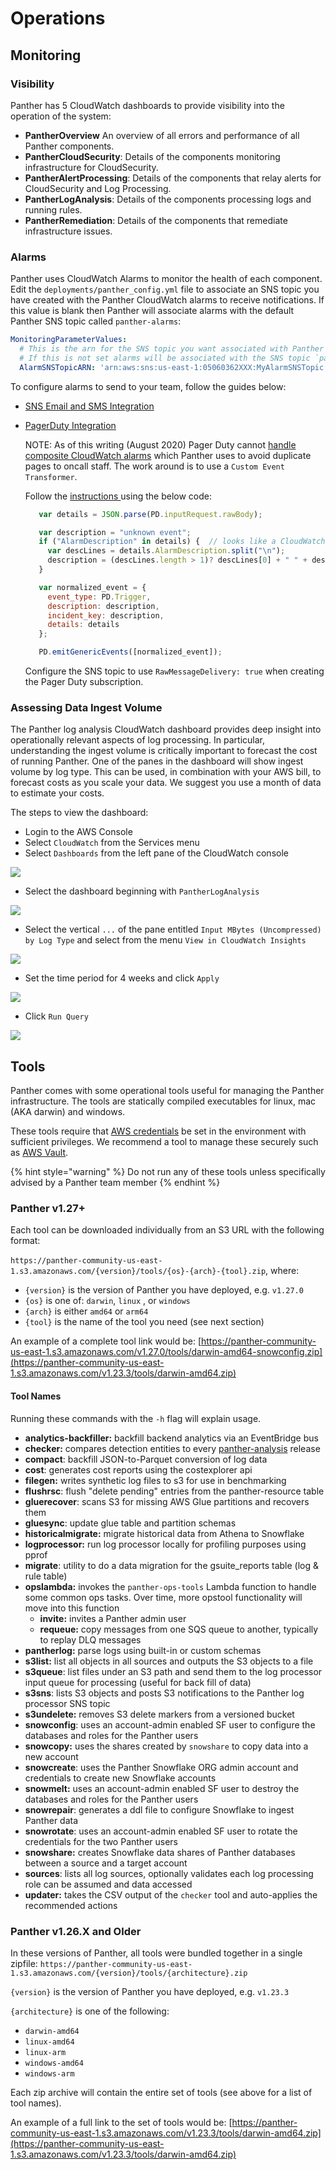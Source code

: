 # Operations

## Monitoring

### Visibility

Panther has 5 CloudWatch dashboards to provide visibility into the operation of the system:

* **PantherOverview** An overview of all errors and performance of all Panther components.
* **PantherCloudSecurity**: Details of the components monitoring infrastructure for CloudSecurity.
* **PantherAlertProcessing**: Details of the components that relay alerts for CloudSecurity and Log Processing.
* **PantherLogAnalysis**: Details of the components processing logs and running rules.
* **PantherRemediation**: Details of the components that remediate infrastructure issues.

### Alarms

Panther uses CloudWatch Alarms to monitor the health of each component. Edit the `deployments/panther_config.yml` file to associate an SNS topic you have created with the Panther CloudWatch alarms to receive notifications. If this value is blank then Panther will associate alarms with the default Panther SNS topic called `panther-alarms`:

```yaml
MonitoringParameterValues:
  # This is the arn for the SNS topic you want associated with Panther system alarms.
  # If this is not set alarms will be associated with the SNS topic `panther-alarms`.
  AlarmSNSTopicARN: 'arn:aws:sns:us-east-1:05060362XXX:MyAlarmSNSTopic'
```

To configure alarms to send to your team, follow the guides below:

* [SNS Email and SMS Integration](https://docs.aws.amazon.com/sns/latest/dg/sns-user-notifications.html)
*   [PagerDuty Integration](https://support.pagerduty.com/docs/aws-cloudwatch-integration-guide)

    NOTE: As of this writing (August 2020) Pager Duty cannot [handle composite CloudWatch alarms](https://community.pagerduty.com/forum/t/composite-alarm-in-cloudwatch-not-triggering-pd-integration/1798) which Panther uses to avoid duplicate pages to oncall staff. The work around is to use a `Custom Event Transformer`.

    Follow the [instructions ](https://www.pagerduty.com/docs/guides/custom-event-transformer/) using the below code:

    ```javascript
       var details = JSON.parse(PD.inputRequest.rawBody);

       var description = "unknown event";
       if ("AlarmDescription" in details) {  // looks like a CloudWatch event ...
         var descLines = details.AlarmDescription.split("\n");
         description = (descLines.length > 1)? descLines[0] + " " + descLines[1] : descLines[0];
       }

       var normalized_event = {
         event_type: PD.Trigger,
         description: description,
         incident_key: description,
         details: details
       };

       PD.emitGenericEvents([normalized_event]);
    ```

    Configure the SNS topic to use `RawMessageDelivery: true` when creating the Pager Duty subscription.

### Assessing Data Ingest Volume

The Panther log analysis CloudWatch dashboard provides deep insight into operationally relevant aspects of log processing. In particular, understanding the ingest volume is critically important to forecast the cost of running Panther. One of the panes in the dashboard will show ingest volume by log type. This can be used, in combination with your AWS bill, to forecast costs as you scale your data. We suggest you use a month of data to estimate your costs.

The steps to view the dashboard:

* Login to the AWS Console
* Select `CloudWatch` from the Services menu
* Select `Dashboards` from the left pane of the CloudWatch console

![](<../../../../.gitbook/assets/cloudwatch-dashboards (6) (6) (8) (9) (1) (1) (3) (1) (1) (1) (6).png>)

* Select the dashboard beginning with `PantherLogAnalysis`

![](<../../../../.gitbook/assets/cloudwatch-dashboards-log-analysis (6) (6) (4) (1) (1) (3) (1) (1) (1) (6).png>)

* Select the vertical `...` of the pane entitled `Input MBytes (Uncompressed) by Log Type` and select from the menu `View in CloudWatch Insights`

![](<../../../../.gitbook/assets/cloudwatch-dashboards-log-analysis-input-select (6) (6) (8) (5) (1) (1) (3) (1) (1) (1) (6).png>)

* Set the time period for 4 weeks and click `Apply`

![](<../../../../.gitbook/assets/cloudwatch-dashboards-log-analysis-input-select-time (6) (6) (8) (9) (1) (1) (3) (1) (1) (1) (6).png>)

* Click `Run Query`

![](<../../../../.gitbook/assets/cloudwatch-dashboards-log-analysis-input-show (6) (6) (8) (6) (1) (1) (3) (1) (1) (1) (6).png>)

## Tools

Panther comes with some operational tools useful for managing the Panther infrastructure. The tools are statically compiled executables for linux, mac (AKA darwin) and windows.

These tools require that [AWS credentials](https://docs.aws.amazon.com/sdk-for-go/v1/developer-guide/configuring-sdk.html) be set in the environment with sufficient privileges. We recommend a tool to manage these securely such as [AWS Vault](https://github.com/99designs/aws-vault).

{% hint style="warning" %}
Do not run any of these tools unless specifically advised by a Panther team member
{% endhint %}

### Panther v1.27+

Each tool can be downloaded individually from an S3 URL with the following format:\
\
`https://panther-community-us-east-1.s3.amazonaws.com/{version}/tools/{os}-{arch}-{tool}.zip`, where:

* `{version}` is the version of Panther you have deployed, e.g. `v1.27.0`
* `{os}` is one of: `darwin`, `linux` , or `windows`
* `{arch}` is either `amd64` or `arm64`
* `{tool}` is the name of the tool you need (see next section)

&#x20;An example of a complete tool link would be: [https://panther-community-us-east-1.s3.amazonaws.com/v1.27.0/tools/darwin-amd64-snowconfig.zip](https://panther-community-us-east-1.s3.amazonaws.com/v1.23.3/tools/darwin-amd64.zip)

#### Tool Names

Running these commands with the `-h` flag will explain usage.

* **analytics-backfiller:** backfill backend analytics via an EventBridge bus
* **checker:** compares detection entities to every [panther-analysis](https://github.com/panther-labs/panther-analysis) release
* **compact**: backfill JSON-to-Parquet conversion of log data
* **cost**: generates cost reports using the costexplorer api
* **filegen:** writes synthetic log files to s3 for use in benchmarking
* **flushrsc**: flush "delete pending" entries from the panther-resource table
* **gluerecover**: scans S3 for missing AWS Glue partitions and recovers them
* **gluesync**: update glue table and partition schemas
* **historicalmigrate:** migrate historical data from Athena to Snowflake
* **logprocessor:** run log processor locally for profiling purposes using pprof
* **migrate**: utility to do a data migration for the gsuite\_reports table (log & rule table)
* **opslambda:** invokes the `panther-ops-tools` Lambda function to handle some common ops tasks. Over time, more opstool functionality will move into this function
  * **invite:** invites a Panther admin user
  * **requeue:** copy messages from one SQS queue to another, typically to replay DLQ messages
* **pantherlog:** parse logs using built-in or custom schemas
* **s3list:** list all objects in all sources and outputs the S3 objects to a file
* **s3queue**: list files under an S3 path and send them to the log processor input queue for processing (useful for back fill of data)
* **s3sns**: lists S3 objects and posts S3 notifications to the Panther log processor SNS topic
* **s3undelete:** removes S3 delete markers from a versioned bucket
* **snowconfig**: uses an account-admin enabled SF user to configure the databases and roles for the Panther users
* **snowcopy:** uses the shares created by `snowshare` to copy data into a new account
* **snowcreate**: uses the Panther Snowflake ORG admin account and credentials to create new Snowflake accounts
* **snowmelt:** uses an account-admin enabled SF user to destroy the databases and roles for the Panther users
* **snowrepair**: generates a ddl file to configure Snowflake to ingest Panther data
* **snowrotate**: uses an account-admin enabled SF user to rotate the credentials for the two Panther users
* **snowshare:** creates Snowflake data shares of Panther databases between a source and a target account
* **sources**: lists all log sources, optionally validates each log processing role can be assumed and data accessed
* **updater:** takes the CSV output of the `checker` tool and auto-applies the recommended actions

### Panther v1.26.X and Older

In these versions of Panther, all tools were bundled together in a single zipfile: `https://panther-community-us-east-1.s3.amazonaws.com/{version}/tools/{architecture}.zip`

`{version}` is the version of Panther you have deployed, e.g. `v1.23.3`

`{architecture}` is one of the following:

* `darwin-amd64`
* `linux-amd64`
* `linux-arm`
* `windows-amd64`
* `windows-arm`

Each zip archive will contain the entire set of tools (see above for a list of tool names).

An example of a full link to the set of tools would be: [https://panther-community-us-east-1.s3.amazonaws.com/v1.23.3/tools/darwin-amd64.zip](https://panther-community-us-east-1.s3.amazonaws.com/v1.23.3/tools/darwin-amd64.zip)
